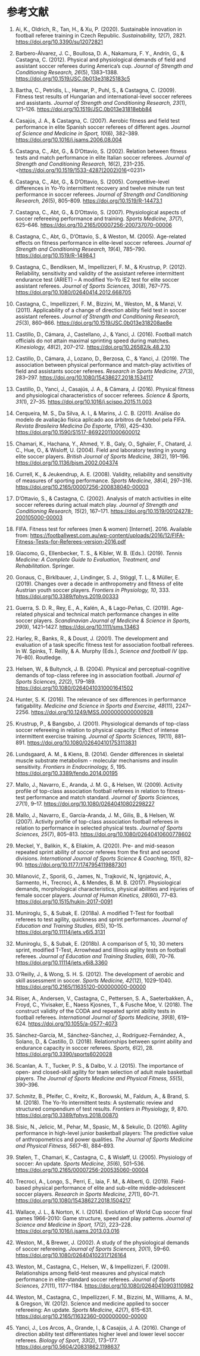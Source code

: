 # 参考文献

1. Ai, K., Oldrich, R., Tan, H., & Xu, P. (2020). Sustainable innovation in football referee training in Czech Republic. *Sustainability, 12*(7), 2821. <https://doi.org/10.3390/su12072821>

2. Barbero-Álvarez, J. C., Boullosa, D. A., Nakamura, F. Y., Andrín, G., & Castagna, C. (2012). Physical and physiological demands of field and assistant soccer referees during America’s cup. *Journal of Strength and Conditioning Research, 26*(5), 1383–1388. <https://doi.org/10.1519/JSC.0b013e31825183c5>
3. Bartha, C., Petridis, L., Hamar, P., Puhl, S., & Castagna, C. (2009). Fitness test results of Hungarian and international-level soccer referees and assistants. *Journal of Strength and Conditioning Research, 23*(1), 121–126. <https://doi.org/10.1519/JSC.0b013e31818ebb84>
4. Casajús, J. A., & Castagna, C. (2007). Aerobic fitness and field test performance in elite Spanish soccer referees of different ages. *Journal of Science and Medicine in Sport, 10*(6), 382–389. <https://doi.org/10.1016/j.jsams.2006.08.004>
5. Castagna, C., Abt, G., & D’Ottavio, S. (2002). Relation between fitness tests and match performance in elite Italian soccer referees. *Journal of Strength and Conditioning Research, 16*(2), 231–235. <https://doi.org/10.1519/1533-4287(2002)016<0231>
6. Castagna, C., Abt, G., & D’Ottavio, S. (2005). Competitive-level differences in Yo-Yo intermittent recovery and twelve minute run test performance in soccer referees. *Journal of Strength and
Conditioning Research, 26*(5), 805–809. <https://doi.org/10.1519/R-14473.1>
7. Castagna, C., Abt, G., & D’Ottavio, S. (2007). Physiological aspects of soccer refereeing performance and training. *Sports Medicine, 37*(7), 625–646. <https://doi.org/10.2165/00007256-200737070-00006>
8. Castagna, C., Abt, G., D’Ottavio, S., & Weston, M. (2005). Age-related effects on fitness performance in elite-level soccer referees. *Journal of Strength and Conditioning Research, 19*(4), 785–790. <https://doi.org/10.1519/R-14984.1>
9. Castagna, C., Bendiksen, M., Impellizzeri, F. M., & Krustrup, P. (2012). Reliability, sensitivity and validity of the assistant referee intermittent endurance test (ARIET) – A modified Yo-Yo IE2 test for elite soccer assistant referees. *Journal of Sports Sciences, 30*(8), 767–775. <https://doi.org/10.1080/02640414.2012.668705>
10. Castagna, C., Impellizzeri, F. M., Bizzini, M., Weston, M., & Manzi, V. (2011). Applicability of a change of direction ability field test in soccer assistant referees. *Journal of Strength and Conditioning Research, 25*(3), 860–866. <https://doi.org/10.1519/JSC.0b013e318208ae8e>
11. Castillo, D., Cámara, J., Castellano, J., & Yanci, J. (2016). Football match officials do not attain maximal sprinting speed during matches. *Kinesiology, 48*(2), 207–212. <https://doi.org/10.26582/k.48.2.10>
12. Castillo, D., Cámara, J., Lozano, D., Berzosa, C., & Yanci, J. (2019). The association between physical performance and match-play activities of field and assistants soccer referees. *Research in Sports Medicine, 27*(3), 283–297. <https://doi.org/10.1080/15438627.2018.1534117>
13. Castillo, D., Yanci, J., Casajús, J. A., & Cámara, J. (2016). Physical fitness and physiological characteristics of soccer referees. *Science & Sports, 31*(1), 27–35. <https://doi.org/10.1016/j.scispo.2015.11.003>
14. Cerqueira, M. S., Da Silva, A. I., & Marins, J. C. B. (2011). Análise do modelo de avaliação física aplicado aos árbitros de futebol pela FIFA. *Revista Brasileira Medicina Do Esporte, 17*(6), 425–430. <https://doi.org/10.1590/S1517-86922011000600012>
15. Chamari, K., Hachana, Y., Ahmed, Y. B., Galy, O., Sghaïer, F., Chatard, J. C., Hue, O., & Wisloff, U. (2004). Field and laboratory testing in young elite soccer players. *British Journal of Sports Medicine, 38*(2), 191–196. <https://doi.org/10.1136/bjsm.2002.004374>
16. Currell, K., & Jeukendrup, A. E. (2008). Validity, reliability and sensitivity of measures of sporting performance. *Sports Medicine, 38*(4), 297–316. <https://doi.org/10.2165/00007256-200838040-00003>
17. D’Ottavio, S., & Castagna, C. (2002). Analysis of match activities in elite soccer referees during actual match play. *Journal of Strength and Conditioning Research, 15*(2), 167–171. <https://doi.org/10.1519/00124278-200105000-00003>
18. FIFA. Fitness test for referees (men & women) [Internet]. 2016. Available from: <https://footballwest.com.au/wp-content/uploads/2016/12/FIFA-Fitness-Tests-for-Referees-version-2016.pdf>
19. Giacomo, G., Ellenbecker, T. S., & Kibler, W. B. (Eds.). (2019). *Tennis Medicine: A Complete Guide to Evaluation, Treatment, and Rehabilitation*. Springer.
20. Gonaus, C., Birklbauer, J., Lindinger, S. J., Stöggl, T. L., & Müller, E. (2019). Changes over a decade in anthropometry and fitness of elite Austrian youth soccer players. *Frontiers in Physiology, 10*, 333. <https://doi.org/10.3389/fphys.2019.00333>
21. Guerra, S. D. R., Rey, E., A., Kalén, A., & Lago-Peñas, C. (2019). Age-related physical and technical match performance changes in elite soccer players. *Scandinavian Journal of Medicine & Science in Sports, 29*(9), 1421–1427. <https://doi.org/10.1111/sms.13463>
22. Harley, R., Banks, R., & Doust, J. (2001). The development and evaluation of a task specific fitness test for association football referees. In W. Spinks, T. Reilly, & A. Murphy (Eds.), *Science and football IV* (pp. 76–80). Routledge.
23. Helsen, W., & Bultynck, J. B. (2004). Physical and perceptual-cognitive demands of top-class referee ing in association football. *Journal of Sports Sciences, 22*(2), 179–189. <https://doi.org/10.1080/02640410310001641502>
24. Hunter, S. K. (2016). The relevance of sex differences in performance fatigability. *Medicine and Science in Sports and Exercise, 48*(11), 2247–2256. <https://doi.org/10.1249/MSS.0000000000000928>
25. Krustrup, P., & Bangsbo, J. (2001). Physiological demands of top-class soccer refereeing in relation to physical capacity: Effect of intense intermittent exercise training. *Journal of Sports Sciences, 19*(11), 881–891. <https://doi.org/10.1080/026404101753113831>
26. Lundsgaard, A. M., & Kiens, B. (2014). Gender differences in skeletal muscle substrate metabolism - molecular mechanisms and insulin sensitivity. *Frontiers in Endocrinology, 5*, 195. <https://doi.org/10.3389/fendo.2014.00195>
27. Mallo, J., Navarro, E., Aranda, J. M. G., & Helsen, W. (2009). Activity profile of top-class association football referees in relation to fitness-test performance and match standard. *Journal of Sports Sciences, 27*(1), 9–17. <https://doi.org/10.1080/02640410802298227>
28. Mallo, J., Navarro, E., García-Aranda, J. M., Gilis, B., & Helsen, W. (2007). Activity profile of top-class association football referees in relation to performance in selected physical tests. *Journal of Sports Sciences, 25*(7), 805–813. <https://doi.org/10.1080/02640410600778602>
29. Meckel, Y., Balikin, K., & Eliakim, A. (2020). Pre- and mid-season repeated sprint ability of soccer referees from the first and second divisions. *International Journal of Sports Science & Coaching, 15*(1), 82–90. <https://doi.org/10.1177/1747954119887301>
30. Milanović, Z., Sporiš, G., James, N., Trajković, N., Ignjatović, A., Sarmento, H., Trecroci, A., & Mendes, B. M. B. (2017). Physiological demands, morphological characteristics, physical abilities and injuries of female soccer players. *Journal of Human Kinetics, 28*(60), 77–83. <https://doi.org/10.1515/hukin-2017-0091>
31. Muniroglu, S., & Subak, E. (2018a). A modified T-Test for football referees to test agility, quickness and sprint performances. *Journal of Education and Training Studies, 6*(5), 10–15. <https://doi.org/10.11114/jets.v6i5.3131>
32. Muniroglu, S., & Subak, E. (2018b). A comparison of 5, 10, 30 meters sprint, modified T-Test, Arrowhead and Illinois agility tests on football referees. *Journal of Education and Training Studies, 6*(8), 70–76. <https://doi.org/10.11114/jets.v6i8.3360>
33. O’Reilly, J., & Wong, S. H. S. (2012). The development of aerobic and skill assessment in soccer. *Sports Medicine, 42*(12), 1029–1040. <https://doi.org/10.2165/11635120-000000000-00000>
34. Riiser, A., Andersen, V., Castagna, C., Pettersen, S. A., Saeterbakken, A., Froyd, C., Ylvisaker, E., Naess Kjosnes, T., & Fusche Moe, V. (2018). The construct validity of the CODA and repeated sprint ability tests in football referees. *International Journal of Sports Medicine, 39*(8), 619–624. <https://doi.org/10.1055/a-0577-4073>
35. Sánchez-García, M., Sánchez-Sánchez, J., Rodríguez-Fernández, A., Solano, D., & Castillo, D. (2018). Relationships between sprint ability and endurance capacity in soccer referees. *Sports, 6*(2), 28. <https://doi.org/10.3390/sports6020028>
36. Scanlan, A. T., Tucker, P. S., & Dalbo, V. J. (2015). The importance of open- and closed-skill agility for team selection of adult male basketball players. *The Journal of Sports Medicine and Physical Fitness, 55*(5), 390–396.
37. Schmitz, B., Pfeifer, C., Kreitz, K., Borowski, M., Faldum, A., & Brand, S. M. (2018). The Yo-Yo intermittent tests: A systematic review and structured compendium of test results. *Frontiers in Physiology, 9*, 870. <https://doi.org/10.3389/fphys.2018.00870>
38. Sisic, N., Jelicic, M., Pehar, M., Spasic, M., & Sekulic, D. (2016). Agility performance in high-level junior basketball players: The predictive value of anthropometrics and power qualities. *The Journal of Sports Medicine and Physical Fitness, 56*(7–8), 884–893.
39. Stølen, T., Chamari, K., Castagna, C., & Wisløff, U. (2005). Physiology of soccer: An update. *Sports Medicine, 35*(6), 501–536. <https://doi.org/10.2165/00007256-200535060-00004>
40. Trecroci, A., Longo, S., Perri, E., Iaia, F. M., & Alberti, G. (2019). Field-based physical performance of elite and sub-elite middle-adolescent soccer players. *Research in Sports Medicine, 27*(1), 60–71. <https://doi.org/10.1080/15438627.2018.1504217>
41. Wallace, J. L., & Norton, K. I. (2014). Evolution of World Cup soccer final games 1966-2010: Game structure, speed and play patterns. *Journal of Science and Medicine in Sport, 17*(2), 223–228. <https://doi.org/10.1016/j.jsams.2013.03.016>
42. Weston, M., & Brewer, J. (2002). A study of the physiological demands of soccer refereeing. *Journal of Sports Sciences, 20*(1), 59–60. <https://doi.org/10.1080/026404102317126164>
43. Weston, M., Castagna, C., Helsen, W., & Impellizzeri, F. (2009). Relationships among field-test measures and physical match performance in elite-standard soccer referees. *Journal of Sports Sciences, 27*(11), 1177–1184. <https://doi.org/10.1080/02640410903110982>
44. Weston, M., Castagna, C., Impellizzeri, F. M., Bizzini, M., Williams, A. M., & Gregson, W. (2012). Science and medicine applied to soccer refereeing: An update. *Sports Medicine, 42*(7), 615–631. <https://doi.org/10.2165/11632360-000000000-00000>
45. Yanci, J., Los Arcos, A., Grande, I., & Casajús, J. A. (2016). Change of direction ability test differentiates higher level and lower level soccer referees. *Biology of Sport, 33*(2), 173–177. <https://doi.org/10.5604/20831862.1198637>
